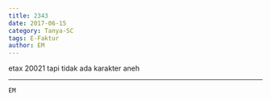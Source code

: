 ```yaml
---
title: 2343
date: 2017-06-15
category: Tanya-SC
tags: E-Faktur
author: EM
---
```


etax 20021 tapi tidak ada karakter aneh

---



`EM`
